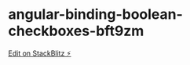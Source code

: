 # angular-binding-boolean-checkboxes-bft9zm

[Edit on StackBlitz ⚡️](https://stackblitz.com/edit/angular-binding-boolean-checkboxes-bft9zm)